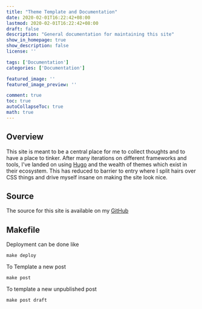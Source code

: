 ```yaml
---
title: "Theme Template and Documentation"
date: 2020-02-01T16:22:42+08:00
lastmod: 2020-02-01T16:22:42+08:00
draft: false
description: "General documentation for maintaining this site"
show_in_homepage: true
show_description: false
license: ''

tags: ['Documentation']
categories: ['Documentation']

featured_image: ''
featured_image_preview: ''

comment: true
toc: true
autoCollapseToc: true
math: true
---
```


## Overview
This site is meant to be a central place for me to collect thoughts
and to have a place to tinker. After many iterations on different frameworks
and tools, I've landed on using [Hugo]() and the wealth of themes
which exist in their ecosystem. This has reduced to barrier to entry
where I split hairs over CSS things and drive myself insane on making
the site look nice.

## Source
The source for this site is available on my [GitHub](https://github.com/lowellmower/hugo-blog)

## Makefile
Deployment can be done like
```
make deploy
```
To Template a new post
```
make post
```
To template a new unpublished post
```
make post draft
```
<!--more-->